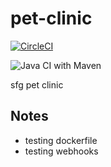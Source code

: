 # pet-clinic

[![CircleCI](https://circleci.com/gh/berezkin88/pet-clinic/tree/master.svg?style=svg)](https://circleci.com/gh/berezkin88/pet-clinic/tree/master)

![Java CI with Maven](https://github.com/berezkin88/pet-clinic/workflows/Java%20CI%20with%20Maven/badge.svg)

sfg pet clinic

## Notes
- testing dockerfile
- testing webhooks